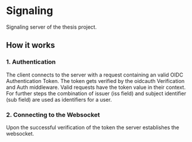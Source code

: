 # Signaling

Signaling server of the thesis project.

## How it works

### 1. Authentication

The client connects to the server with a request containing an valid OIDC Authentication Token. The token gets verified by the oidcauth Verification and Auth middleware. Valid requests have the token value in their context. For further steps the combination of issuer (iss field) and subject identifier (sub field) are used as identifiers for a user.

### 2. Connecting to the Websocket

Upon the successful verification of the token the server establishes the websocket.
